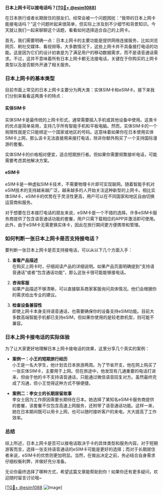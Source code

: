 **日本上网卡可以接电话吗？[[TG💪+ @esim1088](https://t.me/s/esim1088)]**

在日本旅行或者长期居住的朋友们，经常会被一个问题困扰：“我带的日本上网卡能接电话吗？”这个问题听起来很简单，但实际上涉及到不少细节和背景知识。今天就让我们一起来聊聊这个话题，看看如何选择适合自己的上网卡。

首先，我们需要明确一点：日本上网卡的主要功能是提供网络连接服务，比如浏览网页、刷社交媒体、看视频等。大多数情况下，这些上网卡并不具备接打电话的功能。这是因为它们的设计初衷是为了满足用户的移动数据需求，而不是语音通话需求。不过，这并不意味着所有日本上网卡都无法接电话，关键在于你购买的上网卡类型以及是否额外开通了相关服务。

### 日本上网卡的基本类型

目前市面上常见的日本上网卡主要分为两大类：实体SIM卡和eSIM卡。接下来我们分别来看看这两类卡的特点：

#### 实体SIM卡
实体SIM卡是最传统的上网卡形式，通常需要插入手机或其他设备中使用。这类卡的优点是简单易用，支持几乎所有智能手机和平板电脑。然而，实体SIM卡的一个局限性就是它只能绑定一个国家或地区的号码。这意味着如果你在日本使用实体SIM卡上网，那么该卡无法直接用来接打电话，除非你额外购买了一个支持国际漫游的套餐。

实体SIM卡的价格相对便宜，适合短期旅行者。但如果你需要频繁接听电话，可能需要考虑其他解决方案。

#### eSIM卡
eSIM卡是一种虚拟SIM卡技术，不需要物理卡片即可实现联网。随着智能手机对eSIM技术的支持越来越广泛，越来越多的人开始关注这种新型的上网卡。相比实体SIM卡，eSIM卡的优势在于灵活性更高，用户可以在不同国家和地区自由切换运营商和服务。

对于想要在日本接打电话的朋友来说，eSIM卡是一个不错的选择。许多eSIM卡服务商提供了包含语音通话功能的套餐，用户只需下载相应的APP并激活即可使用。此外，由于eSIM卡无需更换实体卡，因此在旅行期间更方便携带和管理。

### 如何判断一张日本上网卡是否支持接电话？

要判断一张日本上网卡是否支持接电话，可以从以下几个方面入手：

1. **查看产品描述**  
   在购买上网卡时，仔细阅读产品的详细说明。如果产品页面明确提到“支持语音通话”或者“包含通话功能”，那么这张卡很可能能够接电话。

2. **咨询客服**  
   如果产品描述不够清晰，可以直接联系商家客服询问具体情况。他们会根据你的需求给出专业的建议。

3. **检查设备兼容性**  
   即使上网卡本身支持语音通话，也需要确保你的设备支持eSIM功能。目前大多数高端智能手机都已支持eSIM，但如果你使用的是较老款机型，则可能不兼容。

### 日本上网卡接电话的实际体验

为了让大家更好地理解日本上网卡接电话的效果，这里分享几个真实的案例：

- **案例一：小王的短期旅行经历**  
  小王是一名大学生，他计划去日本旅游两周。为了节省开支，他在网上购买了一张实体SIM卡，主要用于上网。但在旅途中，他发现有几通重要的电话打进来，但由于他的卡不支持语音通话，只能通过微信语音回复对方。虽然最终完成了沟通，但小王觉得这种方式不够便捷。

- **案例二：李女士的长期居留故事**  
  李女士因为工作原因需要长期待在日本。她选择了某知名eSIM卡服务商提供的套餐，该套餐不仅包含高速上网服务，还附带了语音通话功能。这样一来，她在日本期间既可以用卡上网，也可以随时接听客户的来电，大大提高了工作效率。

### 总结

综上所述，日本上网卡是否可以接电话取决于卡的具体类型和服务内容。对于短期游客而言，选择一张支持语音通话的eSIM卡可能是更好的选择；而对于长期居住者来说，eSIM卡的优势则更加明显。当然，在做出决定之前，务必结合自身需求仔细权衡利弊，并做好充分准备。

无论你最终选择了哪种方式，希望这篇文章能帮助到你！如果你还有更多疑问，欢迎随时留言讨论哦~

[[TG💪+ @esim1088](https://t.me/s/esim1088) ![Image](https://i.postimg.cc/4NQfJmqS/Snipaste-2025-05-13-00-14-12.png)]